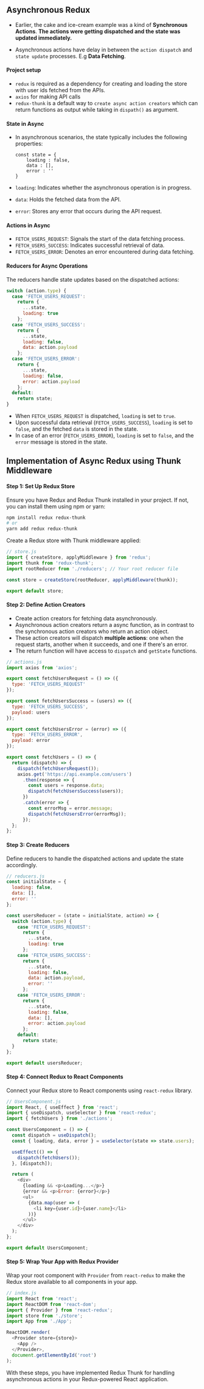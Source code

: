 ## Asynchronous Redux

- Earlier, the cake and ice-cream example was a kind of **Synchronous Actions**. **The actions were getting dispatched and the state was updated immediately.**

- Asynchronous actions have delay in between the `action dispatch` and `state update` processes. E.g **Data Fetching**.

#### Project setup

- `redux` is required as a dependency for creating and loading the store with user ids fetched from the APIs.
- `axios` for making API calls
- `redux-thunk` is a default way to `create async action creators` which can return functions as output while taking in `dispath()` as argument.

#### State in Async 

- In asynchronous scenarios, the state typically includes the following properties: 
    ```
    const state = {
        loading : false,
        data : [],
        error : ''
    }
    ```

- `loading`: Indicates whether the asynchronous operation is in progress.
- `data`: Holds the fetched data from the API.
- `error`: Stores any error that occurs during the API request.

#### Actions in Async

- `FETCH_USERS_REQUEST`: Signals the start of the data fetching process.
- `FETCH_USERS_SUCCESS`: Indicates successful retrieval of data.
- `FETCH_USERS_ERROR`: Denotes an error encountered during data fetching.

#### Reducers for Async Operations

The reducers handle state updates based on the dispatched actions:

```javascript
switch (action.type) {
  case 'FETCH_USERS_REQUEST':
    return {
      ...state,
      loading: true
    };
  case 'FETCH_USERS_SUCCESS':
    return {
      ...state,
      loading: false,
      data: action.payload
    };
  case 'FETCH_USERS_ERROR':
    return {
      ...state,
      loading: false,
      error: action.payload
    };
  default:
    return state;
}
```

- When `FETCH_USERS_REQUEST` is dispatched, `loading` is set to `true`.
- Upon successful data retrieval (`FETCH_USERS_SUCCESS`), `loading` is set to `false`, and the fetched `data` is stored in the state.
- In case of an error (`FETCH_USERS_ERROR`), `loading` is set to `false`, and the `error` message is stored in the state.

## Implementation of Async Redux using Thunk Middleware

#### Step 1: Set Up Redux Store

Ensure you have Redux and Redux Thunk installed in your project. If not, you can install them using npm or yarn:

```bash
npm install redux redux-thunk
# or
yarn add redux redux-thunk
```

Create a Redux store with Thunk middleware applied:

```javascript
// store.js
import { createStore, applyMiddleware } from 'redux';
import thunk from 'redux-thunk';
import rootReducer from './reducers'; // Your root reducer file

const store = createStore(rootReducer, applyMiddleware(thunk));

export default store;
```

#### Step 2: Define Action Creators

- Create action creators for fetching data asynchronously. 
- Asynchronous action creators return a async function, as in contrast to  the synchronous action creators who return an action object.
- These action creators will dispatch **multiple actions**: one when the request starts, another when it succeeds, and one if there's an error.
- The return function will have access to `dispatch` and `getState` functions.

```javascript
// actions.js
import axios from 'axios';

export const fetchUsersRequest = () => ({
  type: 'FETCH_USERS_REQUEST'
});

export const fetchUsersSuccess = (users) => ({
  type: 'FETCH_USERS_SUCCESS',
  payload: users
});

export const fetchUsersError = (error) => ({
  type: 'FETCH_USERS_ERROR',
  payload: error
});

export const fetchUsers = () => {
  return (dispatch) => {
    dispatch(fetchUsersRequest());
    axios.get('https://api.example.com/users')
      .then(response => {
        const users = response.data;
        dispatch(fetchUsersSuccess(users));
      })
      .catch(error => {
        const errorMsg = error.message;
        dispatch(fetchUsersError(errorMsg));
      });
  };
};
```

#### Step 3: Create Reducers

Define reducers to handle the dispatched actions and update the state accordingly.

```javascript
// reducers.js
const initialState = {
  loading: false,
  data: [],
  error: ''
};

const usersReducer = (state = initialState, action) => {
  switch (action.type) {
    case 'FETCH_USERS_REQUEST':
      return {
        ...state,
        loading: true
      };
    case 'FETCH_USERS_SUCCESS':
      return {
        ...state,
        loading: false,
        data: action.payload,
        error: ''
      };
    case 'FETCH_USERS_ERROR':
      return {
        ...state,
        loading: false,
        data: [],
        error: action.payload
      };
    default:
      return state;
  }
};

export default usersReducer;
```

#### Step 4: Connect Redux to React Components

Connect your Redux store to React components using `react-redux` library.

```javascript
// UsersComponent.js
import React, { useEffect } from 'react';
import { useDispatch, useSelector } from 'react-redux';
import { fetchUsers } from './actions';

const UsersComponent = () => {
  const dispatch = useDispatch();
  const { loading, data, error } = useSelector(state => state.users);

  useEffect(() => {
    dispatch(fetchUsers());
  }, [dispatch]);

  return (
    <div>
      {loading && <p>Loading...</p>}
      {error && <p>Error: {error}</p>}
      <ul>
        {data.map(user => (
          <li key={user.id}>{user.name}</li>
        ))}
      </ul>
    </div>
  );
};

export default UsersComponent;
```

#### Step 5: Wrap Your App with Redux Provider

Wrap your root component with `Provider` from `react-redux` to make the Redux store available to all components in your app.

```javascript
// index.js
import React from 'react';
import ReactDOM from 'react-dom';
import { Provider } from 'react-redux';
import store from './store';
import App from './App';

ReactDOM.render(
  <Provider store={store}>
    <App />
  </Provider>,
  document.getElementById('root')
);
```

With these steps, you have implemented Redux Thunk for handling asynchronous actions in your Redux-powered React application.